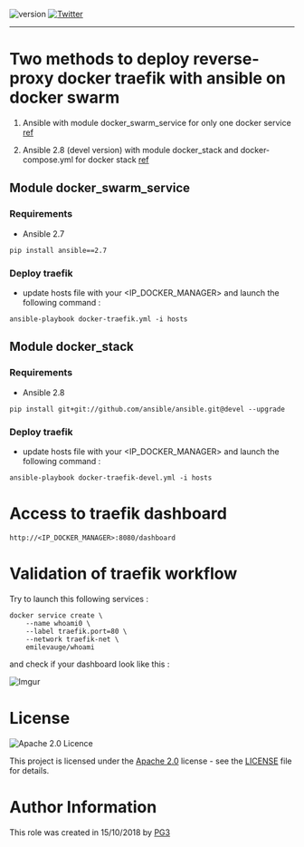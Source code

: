 ![version](https://img.shields.io/badge/version-v1.0-orange.svg)
[![Twitter](https://img.shields.io/twitter/follow/pg3io.svg?style=social)](https://twitter.com/intent/follow?screen_name=pg3io)

-----

# Two methods to deploy reverse-proxy docker traefik with ansible on docker swarm
1. Ansible with module docker_swarm_service for only one docker service [ref](https://docs.ansible.com/ansible/devel/modules/docker_swarm_service_module.html)

2. Ansible 2.8 (devel version) with module docker_stack and docker-compose.yml for docker stack [ref](https://docs.ansible.com/ansible/devel/modules/docker_stack_module.html)

## Module docker_swarm_service
### Requirements
* Ansible 2.7

```
pip install ansible==2.7
```

### Deploy traefik
* update hosts file with your \<IP_DOCKER_MANAGER> and launch the following command :

```
ansible-playbook docker-traefik.yml -i hosts
```

## Module docker_stack
### Requirements

* Ansible 2.8

```
pip install git+git://github.com/ansible/ansible.git@devel --upgrade
```

### Deploy traefik
* update hosts file with your \<IP_DOCKER_MANAGER> and launch the following command :

```
ansible-playbook docker-traefik-devel.yml -i hosts
```

# Access to traefik dashboard

```
http://<IP_DOCKER_MANAGER>:8080/dashboard
```


# Validation of traefik workflow

Try to launch this following services :

```
docker service create \
    --name whoami0 \
    --label traefik.port=80 \
    --network traefik-net \
    emilevauge/whoami
```

and check if your dashboard look like this :

![Imgur](https://i.imgur.com/LGOGEQB.png)


# License

![Apache 2.0 Licence](https://img.shields.io/hexpm/l/plug.svg)

This project is licensed under the [Apache 2.0](https://www.apache.org/licenses/LICENSE-2.0) license - see the [LICENSE](LICENSE) file for details.

# Author Information
This role was created in 15/10/2018 by [PG3](https://pg3.io)
